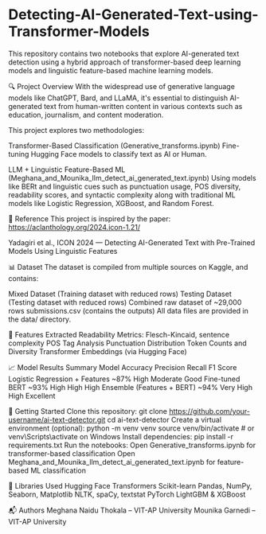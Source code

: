 # Detecting-AI-Generated-Text-using-Transformer-Models
This repository contains two notebooks that explore AI-generated text detection using a hybrid approach of transformer-based deep learning models and linguistic feature-based machine learning models.

🔍 Project Overview
With the widespread use of generative language models like ChatGPT, Bard, and LLaMA, it's essential to distinguish AI-generated text from human-written content in various contexts such as education, journalism, and content moderation.

This project explores two methodologies:

Transformer-Based Classification (Generative_transforms.ipynb)
Fine-tuning Hugging Face models to classify text as AI or Human.

LLM + Linguistic Feature-Based ML (Meghana_and_Mounika_llm_detect_ai_generated_text.ipynb)
Using models like BERt and linguistic cues such as punctuation usage, POS diversity, readability scores, and syntactic complexity along with traditional ML models like Logistic Regression, XGBoost, and Random Forest.

📄 Reference
This project is inspired by the paper: https://aclanthology.org/2024.icon-1.21/

Yadagiri et al., ICON 2024 — Detecting AI-Generated Text with Pre-Trained Models Using Linguistic Features

📊 Dataset
The dataset is compiled from multiple sources on Kaggle, and contains:

Mixed Dataset (Training dataset with reduced rows)
Testing Dataset (Testing dataset with reduced rows)
Combined raw dataset of ~29,000 rows
submissions.csv (contains the outputs)
All data files are provided in the data/ directory.

🧠 Features Extracted
Readability Metrics: Flesch-Kincaid, sentence complexity
POS Tag Analysis
Punctuation Distribution
Token Counts and Diversity
Transformer Embeddings (via Hugging Face)


📈 Model Results Summary
Model	Accuracy	Precision	Recall	F1 Score
Logistic Regression + Features	~87%	High	Moderate	Good
Fine-tuned BERT	~93%	High	High	High
Ensemble (Features + BERT)	~94%	Very High	High	Excellent


🚀 Getting Started
Clone this repository:
git clone https://github.com/your-username/ai-text-detector.git
cd ai-text-detector
Create a virtual environment (optional):
python -m venv venv
source venv/bin/activate  # or venv\Scripts\activate on Windows
Install dependencies:
pip install -r requirements.txt
Run the notebooks:
Open Generative_transforms.ipynb for transformer-based classification
Open Meghana_and_Mounika_llm_detect_ai_generated_text.ipynb for feature-based ML classification


🧪 Libraries Used
Hugging Face Transformers
Scikit-learn
Pandas, NumPy, Seaborn, Matplotlib
NLTK, spaCy, textstat
PyTorch
LightGBM & XGBoost


📬 Authors
Meghana Naidu Thokala – VIT-AP University
Mounika Garnedi – VIT-AP University
